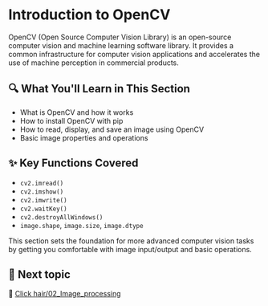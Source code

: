 # Introduction to OpenCV

OpenCV (Open Source Computer Vision Library) is an open-source computer vision and machine learning software library. It provides a common infrastructure for computer vision applications and accelerates the use of machine perception in commercial products.

## 🔍 What You'll Learn in This Section
- What is OpenCV and how it works
- How to install OpenCV with pip
- How to read, display, and save an image using OpenCV
- Basic image properties and operations

## ✨ Key Functions Covered
- `cv2.imread()`
- `cv2.imshow()`
- `cv2.imwrite()`
- `cv2.waitKey()`
- `cv2.destroyAllWindows()`
- `image.shape`, `image.size`, `image.dtype`

This section sets the foundation for more advanced computer vision tasks by getting you comfortable with image input/output and basic operations.

## 🧰 Next topic

📄 [Click hair/02_Image_processing](./Week_3/OpenCV-Basics-main/opencv-basics-guide/opencv-basics-guide/02_Image_Processing/)
